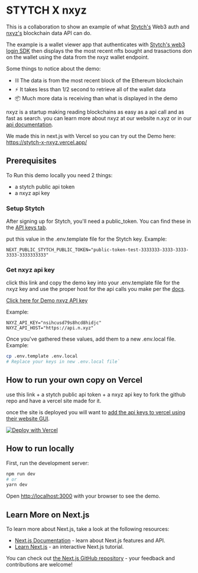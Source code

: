 # STYTCH X nxyz

This is a collaboration to show an example of what [Stytch's](https://stytch.com/) Web3 auth and [nxyz's](https://n.xyz/) blockchain data API can do.

The example is a wallet viewer app that authenticates with [Stytch's web3 login SDK](https://stytch.com/docs/sdks/javascript-sdk#crypto-wallets_ui-components) then displays the the most recent nfts bought and trasactions don on the wallet using the data from the nxyz wallet endpoint.

Some things to notice about the demo:
- ⛓ The data is from the most recent block of the Ethereum blockchain
- ⚡️ It takes less than 1/2 second to retrieve all of the wallet data
- 📦 Much more data is receiving than what is displayed in the demo

nxyz is a startup making reading blockchains as easy as a api call and as fast as search.
you can learn more about nxyz at our website n.xyz or in our [api documentation](https://docs.n.xyz/).

We made this in next.js with Vercel so you can try out the Demo here:
https://stytch-x-nxyz.vercel.app/

## Prerequisites 

To Run this demo locally you need 2 things:
- a stytch public api token
- a nxyz api key

### Setup Stytch
After signing up for Stytch, you'll need a public_token. You can find these in the [API keys tab](https://stytch.com/dashboard/api-keys).

put this value in the .env.template file for the Stytch key. Example:
```
NEXT_PUBLIC_STYTCH_PUBLIC_TOKEN="public-token-test-3333333-3333-3333-3333-3333333333"
```

### Get nxyz api key
click this link and copy the demo key into your .env.template file for the nxyz key and
use the proper host for the api calls you make per the [docs](https://docs.n.xyz/).

[Click here for Demo nxyz API key](https://share.1password.com/s#PE8aY4siBHZo5-fOyCk8obxbewXx5DwuxI2vsAw18Xg)

Example:
```
NXYZ_API_KEY="nsihcusd79s8hcd8hidjc"
NXYZ_API_HOST="https://api.n.xyz"
```

Once you've gathered these values, add them to a new .env.local file. Example:
```bash
cp .env.template .env.local
# Replace your keys in new .env.local file`
```

## How to run your own copy on Vercel
use this link + a stytch public api token + a nxyz api key 
to fork the github repo and have a vercel site made for it.

once the site is deployed you will want to [add the api keys to vercel using their website GUI](https://vercel.com/docs/concepts/projects/environment-variables#development-environment-variables).

[![Deploy with Vercel](https://vercel.com/button)](https://vercel.com/new/clone?repository-url=https%3A%2F%2Fgithub.com%2Fneevaco%2Fstytch-X-nxyz)

## How to run locally

First, run the development server:

```bash
npm run dev
# or
yarn dev
```

Open [http://localhost:3000](http://localhost:3000) with your browser to see the demo.


## Learn More on Next.js

To learn more about Next.js, take a look at the following resources:

- [Next.js Documentation](https://nextjs.org/docs) - learn about Next.js features and API.
- [Learn Next.js](https://nextjs.org/learn) - an interactive Next.js tutorial.

You can check out [the Next.js GitHub repository](https://github.com/vercel/next.js/) - your feedback and contributions are welcome!
